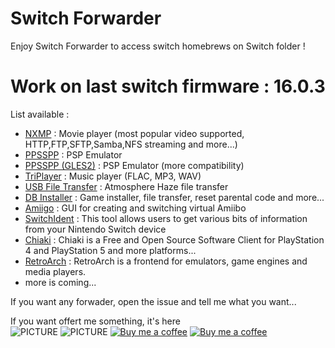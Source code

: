 # Switch Forwarder

Enjoy Switch Forwarder to access switch homebrews on Switch folder !

# Work on last switch firmware : 16.0.3

List available :
* [NXMP](https://github.com/proconsule/nxmp) : Movie player (most popular video supported, HTTP,FTP,SFTP,Samba,NFS streaming and more...)
* [PPSSPP](https://www.ppsspp.org/legacybuilds) : PSP Emulator
* [PPSSPP (GLES2)](https://www.ppsspp.org/legacybuilds) : PSP Emulator (more compatibility)
* [TriPlayer](https://github.com/tallbl0nde/TriPlayer) : Music player (FLAC, MP3, WAV)
* [USB File Transfer](https://github.com/Atmosphere-NX/Atmosphere) : Atmosphere Haze file transfer
* [DB Installer](https://github.com/rashevskyv/dbi) : Game installer, file transfer, reset parental code and more...
* [Amiigo](https://github.com/CompSciOrBust/Amiigo) :  GUI for creating and switching virtual Amiibo
* [SwitchIdent](https://github.com/joel16/SwitchIdent) : This tool allows users to get various bits of information from your Nintendo Switch device
* [Chiaki](https://git.sr.ht/~thestr4ng3r/chiaki) : Chiaki is a Free and Open Source Software Client for PlayStation 4 and PlayStation 5 and more platforms...
* [RetroArch](https://www.retroarch.com/) : RetroArch is a frontend for emulators, game engines and media players.
* more is coming...

If you want any forwader, open the issue and tell me what you want...

If you want offert me something, it's here  
![PICTURE](https://img.shields.io/github/downloads/chronoss09/Switch-Forwarder/total) ![PICTURE](https://img.shields.io/github/downloads/chronoss09/Switch-Forwarder/16.0.3/total)  [![Buy me a coffee](https://img.shields.io/badge/Donate-Paypal-blue.svg)](https://www.paypal.com/paypalme/chronoss01)  [![Buy me a coffee](https://img.shields.io/badge/Donate-Kofi-orange.svg)](https://ko-fi.com/chronoss)
